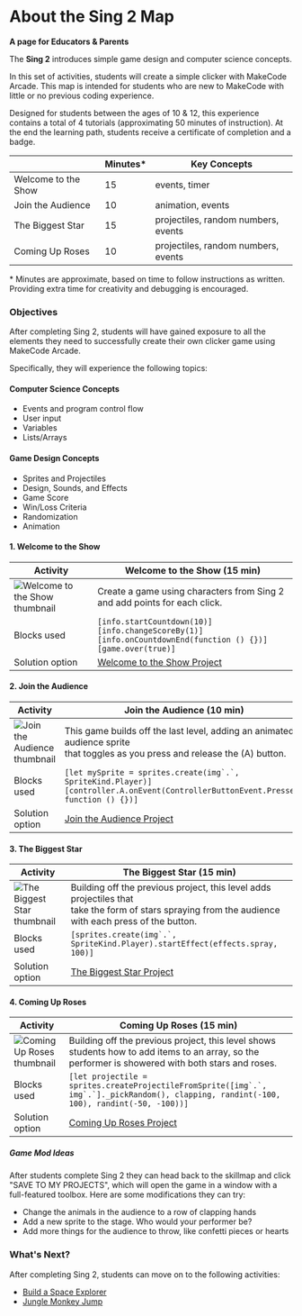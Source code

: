 # About the Sing 2 Map

**A page for Educators & Parents**

The **Sing 2** introduces simple game design and computer science concepts.

In this set of activities, students will create a simple clicker with MakeCode Arcade.  This map is intended for students who are new to MakeCode with little or no previous coding experience.

Designed for students between the ages of 10 & 12, this experience contains a total of 4 tutorials (approximating 50 minutes of instruction).  At the end the learning path, students receive a certificate of completion and a badge.

|                 | Minutes* |  Key Concepts |
| --------------- | -------- |  ------------ |
| Welcome to the Show    |15  |  events, timer |
| Join the Audience   |10 |  animation, events |
| The Biggest Star   |15  |  projectiles, random numbers, events |
| Coming Up Roses   |10  |  projectiles, random numbers, events |


\* Minutes are approximate, based on time to follow instructions as written. Providing extra time for creativity and debugging is encouraged.

### Objectives

After completing Sing 2, students will have gained exposure to all the elements they need to successfully create their own clicker game using MakeCode Arcade.

Specifically, they will experience the following topics:

#### Computer Science Concepts

- Events and program control flow
- User input
- Variables
- Lists/Arrays


#### Game Design Concepts

- Sprites and Projectiles
- Design, Sounds, and Effects
- Game Score
- Win/Loss Criteria
- Randomization
- Animation



#### 1. Welcome to the Show

| Activity | Welcome to the Show (15 min) |
|---|---|
| ![Welcome to the Show thumbnail](/static/skillmap/star/star1.gif) | Create a game using characters from Sing 2 and add points for each click. |
| Blocks used | ``[info.startCountdown(10)]``<br/>``[info.changeScoreBy(1)]``<br/>``[info.onCountdownEnd(function () {})]``<br/>``[game.over(true)]``|
| Solution option | [Welcome to the Show Project](https://makecode.com/_d6TdD8VYPX1U) |

#### 2. Join the Audience

| Activity | Join the Audience (10 min) |
|---|---|
| ![Join the Audience thumbnail](/static/skillmap/star/star2.gif) | This game builds off the last level, adding an animated audience sprite<br/>that toggles as you press and release the (A) button. |
| Blocks used | ``[let mySprite = sprites.create(img`.`, SpriteKind.Player)]``<br/>``[controller.A.onEvent(ControllerButtonEvent.Pressed, function () {})]``|
| Solution option | [Join the Audience Project](https://makecode.com/_WY823cfoyTwj) |

#### 3. The Biggest Star

| Activity | The Biggest Star (15 min) |
|---|---|
| ![The Biggest Star thumbnail](/static/skillmap/star/star3.gif) | Building off the previous project, this level adds projectiles that<br/>take the form of stars spraying from the audience with each press of the button. |
| Blocks used | ``[sprites.create(img`.`, SpriteKind.Player).startEffect(effects.spray, 100)]`` |
| Solution option | [The Biggest Star Project](https://makecode.com/_3gs2oWTCHXuw) |


#### 4. Coming Up Roses

| Activity | Coming Up Roses (15 min) |
|---|---|
| ![Coming Up Roses thumbnail](/static/skillmap/star/star4.gif) | Building off the previous project, this level shows students how to add items to an array, so the performer is showered with both stars and roses. |
| Blocks used | ``[let projectile = sprites.createProjectileFromSprite([img`.`, img`.`]._pickRandom(), clapping, randint(-100, 100), randint(-50, -100))]`` |
| Solution option | [Coming Up Roses Project](https://makecode.com/_aK1XDbamoH20) |


##### Game Mod Ideas

After students complete Sing 2 they can head back to the skillmap and click "SAVE TO MY PROJECTS", which will open the game in a window with a full-featured toolbox. Here are some modifications they can try:

- Change the animals in the audience to a row of clapping hands
- Add a new sprite to the stage. Who would your performer be?
- Add more things for the audience to throw, like confetti pieces or hearts


### What's Next?

After completing Sing 2, students can move on to the following activities:

* [Build a Space Explorer](https://arcade.makecode.com/--skillmap#docs:/skillmap/space)
* [Jungle Monkey Jump](https://arcade.makecode.com/--skillmap#docs:/skillmap/jungle)

